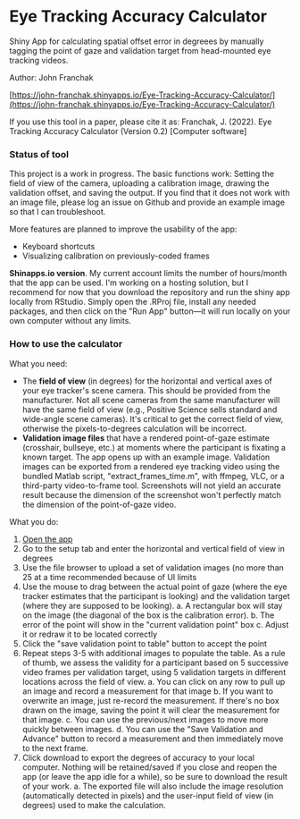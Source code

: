 # Eye Tracking Accuracy Calculator
Shiny App for calculating spatial offset error in degreees by manually tagging the point of gaze and validation target from head-mounted eye tracking videos.

Author: John Franchak 

[https://john-franchak.shinyapps.io/Eye-Tracking-Accuracy-Calculator/](https://john-franchak.shinyapps.io/Eye-Tracking-Accuracy-Calculator/) 

If you use this tool in a paper, please cite it as: Franchak, J. (2022). Eye Tracking Accuracy Calculator (Version 0.2) [Computer software] 

### Status of tool

This project is a work in progress. The basic functions work: Setting the field of view of the camera, uploading a calibration image, drawing the validation offset, and saving the output. If you find that it does not work with an image file, please log an issue on Github and provide an example image so that I can troubleshoot. 

More features are planned to improve the usability of the app:
- Keyboard shortcuts
- Visualizing calibration on previously-coded frames

**Shinapps.io version**. My current account limits the number of hours/month that the app can be used. I'm working on a hosting solution, but I recommend for now that you download the repository and run the shiny app locally from RStudio. Simply open the .RProj file, install any needed packages, and then click on the "Run App" button—it will run locally on your own computer without any limits.

### How to use the calculator

What you need:
- The **field of view** (in degrees) for the horizontal and vertical axes of your eye tracker's scene camera. This should be provided from the manufacturer. Not all scene cameras from the same manufacturer will have the same field of view (e.g., Positive Science sells standard and wide-angle scene cameras). It's critical to get the correct field of view, otherwise the pixels-to-degrees calculation will be incorrect.
- **Validation image files** that have a rendered point-of-gaze estimate (crosshair, bullseye, etc.) at moments where the participant is fixating a known target. The app opens up with an example image. Validation images can be exported from a rendered eye tracking video using the bundled Matlab script, "extract_frames_time.m", with ffmpeg, VLC, or a third-party video-to-frame tool. Screenshots will not yield an accurate result because the dimension of the screenshot won't perfectly match the dimension of the point-of-gaze video. 

What you do:
1. [Open the app](https://john-franchak.shinyapps.io/Eye-Tracking-Accuracy-Calculator/)
2. Go to the setup tab and enter the horizontal and vertical field of view in degrees
3. Use the file browser to upload a set of validation images (no more than 25 at a time recommended because of UI limits
4. Use the mouse to drag between the actual point of gaze (where the eye tracker estimates that the participant is looking) and the validation target (where they are supposed to be looking). 
  a. A rectangular box will stay on the image (the diagonal of the box is the calibration error).
  b. The error of the point will show in the "current validation point" box
  c. Adjust it or redraw it to be located correctly
5. Click the "save validation point to table" button to accept the point
6. Repeat steps 3-5 with additional images to populate the table. As a rule of thumb, we assess the validity for a participant based on 5 successive video frames per validation target, using 5 validation targets in different locations across the field of view. 
  a. You can click on any row to pull up an image and record a measurement for that image
  b. If you want to overwrite an image, just re-record the measurement. If there's no box drawn on the image, saving the point it will clear the measurement for that image.
  c. You can use the previous/next images to move more quickly between images.
  d. You can use the "Save Validation and Advance" button to record a measurement and then immediately move to the next frame.
7. Click download to export the degrees of accuracy to your local computer. Nothing will be retained/saved if you close and reopen the app (or leave the app idle for a while), so be sure to download the result of your work. 
  a. The exported file will also include the image resolution (automatically detected in pixels) and the user-input field of view (in degrees) used to make the calculation.   

